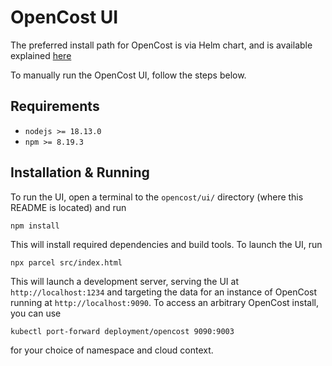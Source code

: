 # OpenCost UI
The preferred install path for OpenCost is via Helm chart, and is available explained [here](http://github.com/opencost/opencost-helm-chart)

To manually run the OpenCost UI, follow the steps below.

## Requirements

* `nodejs >= 18.13.0`
* `npm >= 8.19.3`

## Installation & Running
To run the UI, open a terminal to the `opencost/ui/` directory (where this README is located) and run

```
npm install
```

This will install required dependencies and build tools. To launch the UI, run

```
npx parcel src/index.html
```

This will launch a development server, serving the UI at `http://localhost:1234` and targeting the data for an instance of
OpenCost running at `http://localhost:9090`. To access an arbitrary OpenCost install, you can use

```
kubectl port-forward deployment/opencost 9090:9003
```

for your choice of namespace and cloud context.
